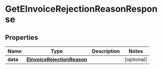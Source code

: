 # GetEInvoiceRejectionReasonResponse

## Properties

Name | Type | Description | Notes
------------ | ------------- | ------------- | -------------
**data** | [**EInvoiceRejectionReason**](EInvoiceRejectionReason.md) |  | [optional] 


